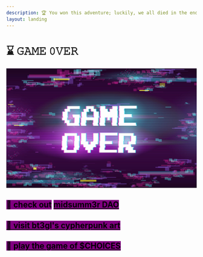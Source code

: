 ```yaml
---
description: 🏆 You won this adventure; luckily, we all died in the end.
layout: landing
---
```


# ⌛ 𝙶𝙰𝙼𝙴 𝟶𝚅𝙴𝚁

![](../../../../.gitbook/assets/661.jpeg)



## <mark style="background-color:purple;">🚪 check out</mark> [<mark style="background-color:purple;">**midsumm3r DAO**</mark>](https://www.midsumm3r.xyz/)

## [<mark style="background-color:purple;">**🚪 visit bt3gl's cypherpunk art**</mark>](https://www.pexels.com/@bt3gl/)

## <mark style="background-color:purple;">🚪 p</mark>[<mark style="background-color:purple;">**lay the game of $CHOICES**</mark>](../../)

